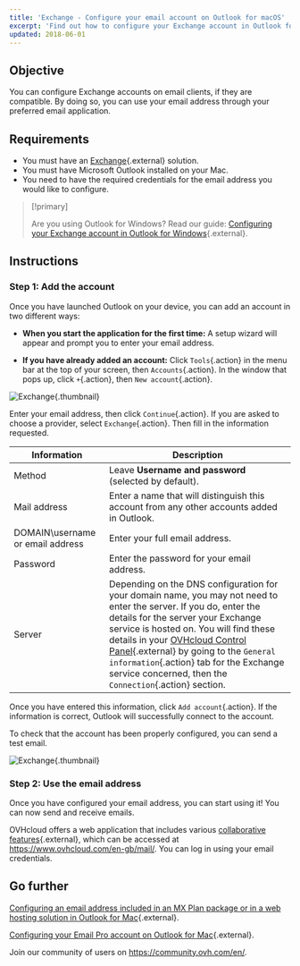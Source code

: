 ```yaml
---
title: 'Exchange - Configure your email account on Outlook for macOS'
excerpt: 'Find out how to configure your Exchange account in Outlook for macOS.'
updated: 2018-06-01
---
```


## Objective

You can configure Exchange accounts on email clients, if they are compatible. By doing so, you can use your email address through your preferred email application.

## Requirements

- You must have an [Exchange](https://www.ovhcloud.com/en-gb/emails/){.external} solution.
- You must have Microsoft Outlook installed on your Mac.
- You need to have the required credentials for the email address you would like to configure.

> [!primary]
>
> Are you using Outlook for Windows? Read our guide: [Configuring your Exchange account in Outlook for Windows](/pages/web_cloud/email_and_collaborative_solutions/microsoft_exchange/how_to_configure_outlook_2016){.external}.
>

## Instructions

### Step 1: Add the account

Once you have launched Outlook on your device, you can add an account in two different ways:

- **When you start the application for the first time:** A setup wizard will appear and prompt you to enter your email address.

- **If you have already added an account:** Click `Tools`{.action} in the menu bar at the top of your screen, then `Accounts`{.action}. In the window that pops up, click `+`{.action}, then `New account`{.action}.

![Exchange](images/configuration-outlook-2016-mac-step1.png){.thumbnail}

Enter your email address, then click `Continue`{.action}. If you are asked to choose a provider, select `Exchange`{.action}. Then fill in the information requested.

|Information|Description|
|---|---|
|Method|Leave **Username and password** (selected by default).|
|Mail address|Enter a name that will distinguish this account from any other accounts added in Outlook.|
|DOMAIN\username or email address|Enter your full email address.|
|Password|Enter the password for your email address.|
|Server|Depending on the DNS configuration for your domain name, you may not need to enter the server. If you do, enter the details for the server your Exchange service is hosted on. You will find these details in your [OVHcloud Control Panel](https://www.ovh.com/auth/?action=gotomanager&from=https://www.ovh.co.uk/&ovhSubsidiary=GB){.external} by going to the `General information`{.action} tab for the Exchange service concerned, then the `Connection`{.action} section.|

Once you have entered this information, click `Add account`{.action}. If the information is correct, Outlook will successfully connect to the account.

To check that the account has been properly configured, you can send a test email.

![Exchange](images/configuration-exchange-outlook-2016-mac-step2.png){.thumbnail}

### Step 2: Use the email address

Once you have configured your email address, you can start using it! You can now send and receive emails.

OVHcloud offers a web application that includes various [collaborative features](https://www.ovhcloud.com/en-gb/emails/){.external}, which can be accessed at <https://www.ovhcloud.com/en-gb/mail/>. You can log in using your email credentials.

## Go further

[Configuring an email address included in an MX Plan package or in a web hosting solution in Outlook for Mac](/pages/web_cloud/email_and_collaborative_solutions/mx_plan/how_to_configure_outlook_2016_mac){.external}.

[Configuring your Email Pro account on Outlook for Mac](/pages/web_cloud/email_and_collaborative_solutions/email_pro/how_to_configure_outlook_2016_mac){.external}.

Join our community of users on <https://community.ovh.com/en/>.
